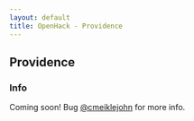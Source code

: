 ```yaml
---
layout: default
title: OpenHack - Providence
---
```


## Providence

### Info

Coming soon! Bug [@cmeiklejohn](http://github.com/cmeiklejohn) for more info.
